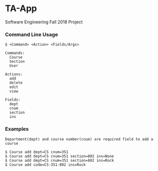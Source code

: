 # TA-App
Software Engineering Fall 2018 Project

### Command Line Usage

    $ <Command> <Action> <Fields/Args>
    
    Commands:
      Course  
      Section  
      User  
    
    Actions:
      add 
      delete
      edit
      view
     
    Fields:
      dept
      cnum
      section
      ins
      
### Examples

    Department(dept) and course number(cnum) are required field to add a course
      
    $ Course add dept=CS cnum=351
    $ Course add dept=CS cnum=351 section=802 ins=None
    $ Course add dept=CS cnum=351 section=802 ins=Rock
    $ Course add code=CS-351-802 ins=Rock
    
